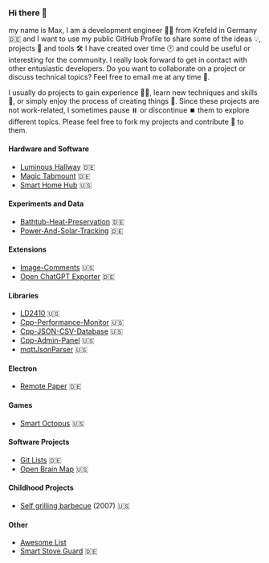 ### Hi there 👋

my name is Max, I am a development engineer 👨‍🔬 from Krefeld in Germany 🇩🇪 and I want to use my public GitHub Profile to share some of the ideas 💡, projects 🔬 and tools 🛠️ I have created over time 🕑 and could be useful or interesting for the community. I really look forward to get in contact with other entusiastic developers. Do you want to collaborate on a project or discuss technical topics? Feel free to email me at any time 📧.

I usually do projects to gain experience 👨‍🎓, learn new techniques and skills 🌱, or simply enjoy the process of creating things 🤩. Since these projects are not work-related, I sometimes pause ⏸️ or discontinue ⏹️ them to explore different topics. Please feel free to fork my projects and contribute 🤝 to them.

#### Hardware and Software

- [Luminous Hallway](https://github.com/mgiesen/Luminous-Hallway) 🇩🇪
- [Magic Tabmount](https://github.com/mgiesen/Magic-Tabmount) 🇩🇪
- [Smart Home Hub](https://github.com/mgiesen/Smart-Home-Hub) 🇺🇸

#### Experiments and Data
- [Bathtub-Heat-Preservation](https://github.com/mgiesen/Bathtub-Heat-Preservation) 🇩🇪
- [Power-And-Solar-Tracking](https://github.com/mgiesen/Power-And-Solar-Tracking) 🇩🇪

#### Extensions

- [Image-Comments](https://github.com/mgiesen/Image-Comments) 🇺🇸
- [Open ChatGPT Exporter](https://github.com/mgiesen/Open-ChatGPT-Exporter) 🇩🇪
  
#### Libraries

- [LD2410](https://github.com/mgiesen/LD2410) 🇺🇸
- [Cpp-Performance-Monitor](https://github.com/mgiesen/Cpp-Performance-Monitor) 🇺🇸
- [Cpp-JSON-CSV-Database](https://github.com/mgiesen/Cpp-JSON-CSV-Database) 🇺🇸
- [Cpp-Admin-Panel](https://github.com/mgiesen/Cpp-Admin-Panel) 🇺🇸
- [mqttJsonParser](https://github.com/mgiesen/mqttJsonParser) 🇺🇸

#### Electron

- [Remote Paper](https://github.com/mgiesen/Remote-Paper) 🇩🇪

#### Games

- [Smart Octopus](https://github.com/mgiesen/Smart-Octopus) 🇺🇸

#### Software Projects

- [Git Lists](https://github.com/mgiesen/Git-Lists) 🇩🇪
- [Open Brain Map](https://github.com/mgiesen/Open-Brain-Map) 🇺🇸
  
#### Childhood Projects

- [Self grilling barbecue](https://github.com/mgiesen/Self-Grilling-Barbecue) (2007) 🇺🇸

#### Other
- [Awesome List](https://github.com/mgiesen/Awesome)
- [Smart Stove Guard](https://github.com/mgiesen/Stove-Guard) 🇩🇪
